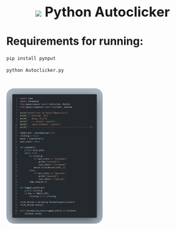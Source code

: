 <p><h1 style="font-size: 35px" align="center"><img style="width: 3%" src="https://skillicons.dev/icons?i=python"/> Python Autoclicker </h1></p>

# Requirements for running:

```zsh
pip install pynput
```
```zsh
python Autoclicker.py
```

#
<img style="width: 50%" src="code.png"/>


